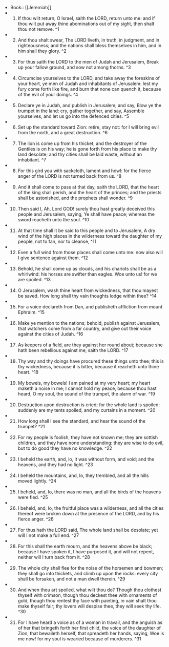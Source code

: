 - Book:: [[Jeremiah]]
- 1. If thou wilt return, O Israel, saith the LORD, return unto me: and if thou wilt put away thine abominations out of my sight, then shalt thou not remove. ^1
- 2. And thou shalt swear, The LORD liveth, in truth, in judgment, and in righteousness; and the nations shall bless themselves in him, and in him shall they glory. ^2
- 3. For thus saith the LORD to the men of Judah and Jerusalem, Break up your fallow ground, and sow not among thorns. ^3
- 4. Circumcise yourselves to the LORD, and take away the foreskins of your heart, ye men of Judah and inhabitants of Jerusalem: lest my fury come forth like fire, and burn that none can quench it, because of the evil of your doings. ^4
- 5. Declare ye in Judah, and publish in Jerusalem; and say, Blow ye the trumpet in the land: cry, gather together, and say, Assemble yourselves, and let us go into the defenced cities. ^5
- 6. Set up the standard toward Zion: retire, stay not: for I will bring evil from the north, and a great destruction. ^6
- 7. The lion is come up from his thicket, and the destroyer of the Gentiles is on his way; he is gone forth from his place to make thy land desolate; and thy cities shall be laid waste, without an inhabitant. ^7
- 8. For this gird you with sackcloth, lament and howl: for the fierce anger of the LORD is not turned back from us. ^8
- 9. And it shall come to pass at that day, saith the LORD, that the heart of the king shall perish, and the heart of the princes; and the priests shall be astonished, and the prophets shall wonder. ^9
- 10. Then said I, Ah, Lord GOD! surely thou hast greatly deceived this people and Jerusalem, saying, Ye shall have peace; whereas the sword reacheth unto the soul. ^10
- 11. At that time shall it be said to this people and to Jerusalem, A dry wind of the high places in the wilderness toward the daughter of my people, not to fan, nor to cleanse, ^11
- 12. Even a full wind from those places shall come unto me: now also will I give sentence against them. ^12
- 13. Behold, he shall come up as clouds, and his chariots shall be as a whirlwind: his horses are swifter than eagles. Woe unto us! for we are spoiled. ^13
- 14. O Jerusalem, wash thine heart from wickedness, that thou mayest be saved. How long shall thy vain thoughts lodge within thee? ^14
- 15. For a voice declareth from Dan, and publisheth affliction from mount Ephraim. ^15
- 16. Make ye mention to the nations; behold, publish against Jerusalem, that watchers come from a far country, and give out their voice against the cities of Judah. ^16
- 17. As keepers of a field, are they against her round about; because she hath been rebellious against me, saith the LORD. ^17
- 18. Thy way and thy doings have procured these things unto thee; this is thy wickedness, because it is bitter, because it reacheth unto thine heart. ^18
- 19. My bowels, my bowels! I am pained at my very heart; my heart maketh a noise in me; I cannot hold my peace, because thou hast heard, O my soul, the sound of the trumpet, the alarm of war. ^19
- 20. Destruction upon destruction is cried; for the whole land is spoiled: suddenly are my tents spoiled, and my curtains in a moment. ^20
- 21. How long shall I see the standard, and hear the sound of the trumpet? ^21
- 22. For my people is foolish, they have not known me; they are sottish children, and they have none understanding: they are wise to do evil, but to do good they have no knowledge. ^22
- 23. I beheld the earth, and, lo, it was without form, and void; and the heavens, and they had no light. ^23
- 24. I beheld the mountains, and, lo, they trembled, and all the hills moved lightly. ^24
- 25. I beheld, and, lo, there was no man, and all the birds of the heavens were fled. ^25
- 26. I beheld, and, lo, the fruitful place was a wilderness, and all the cities thereof were broken down at the presence of the LORD, and by his fierce anger. ^26
- 27. For thus hath the LORD said, The whole land shall be desolate; yet will I not make a full end. ^27
- 28. For this shall the earth mourn, and the heavens above be black; because I have spoken it, I have purposed it, and will not repent, neither will I turn back from it. ^28
- 29. The whole city shall flee for the noise of the horsemen and bowmen; they shall go into thickets, and climb up upon the rocks: every city shall be forsaken, and not a man dwell therein. ^29
- 30. And when thou art spoiled, what wilt thou do? Though thou clothest thyself with crimson, though thou deckest thee with ornaments of gold, though thou rentest thy face with painting, in vain shalt thou make thyself fair; thy lovers will despise thee, they will seek thy life. ^30
- 31. For I have heard a voice as of a woman in travail, and the anguish as of her that bringeth forth her first child, the voice of the daughter of Zion, that bewaileth herself, that spreadeth her hands, saying, Woe is me now! for my soul is wearied because of murderers. ^31
